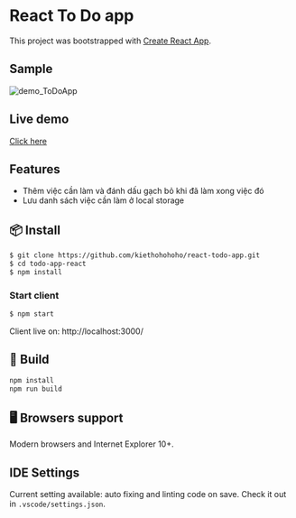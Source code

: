 # React To Do app

This project was bootstrapped with [Create React App](https://github.com/facebook/create-react-app).

## Sample

![demo_ToDoApp](https://user-images.githubusercontent.com/72819240/128329895-91f8db23-d1d3-4eb6-9515-5d278dee157d.png)

## Live demo

[Click here](https://kiethohohoho.github.io/react-todo-app/)

## Features

- Thêm việc cần làm và đánh dấu gạch bỏ khi đã làm xong việc đó
- Lưu danh sách việc cần làm ở local storage

## 📦 Install

```bash
$ git clone https://github.com/kiethohohoho/react-todo-app.git
$ cd todo-app-react
$ npm install
```

### Start client

```bash
$ npm start
```

Client live on: http://localhost:3000/

## 🔨 Build

```bash
npm install
npm run build
```

## 🖥 Browsers support

Modern browsers and Internet Explorer 10+.

## IDE Settings

Current setting available: auto fixing and linting code on save.
Check it out in `.vscode/settings.json`.
